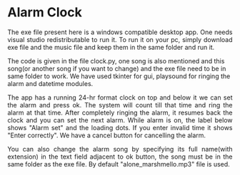 # Alarm Clock

<p align="justify">
The exe file present here is a windows compatible desktop app. One needs visual studio redistributable to run it. To run it on your pc, simply download exe file and the music file 
and keep them in the same folder and run it.
</p>

The code is given in the file clock.py, one song is also mentioned and this song(or another song if you want to change) and the exe file need to be in same folder to work.
We have used tkinter for gui, playsound for ringing the alarm and datetime modules.

<p align="justify">
The app has a running 24-hr format clock on top and below it we can set the alarm and press ok. The system will count till that time and ring the alarm at that time. After 
completely ringing the alarm, it resumes back the clock and you can set the next alarm. While alarm is on, the label below shows "Alarm set" and the loading dots. If you enter 
invalid time it shows "Enter correctly". We have a cancel button for cancelling the alarm.
</p>

<p align="justify">
You can also change the alarm song by specifying its full name(with extension) in the text field adjacent to ok button, the song must be in the same folder as the exe file.
By default "alone_marshmello.mp3" file is used.
</p>
